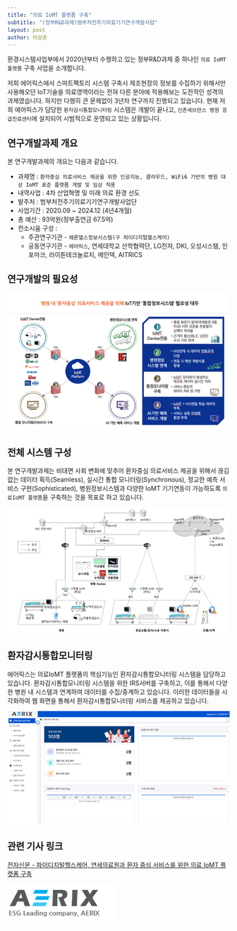 ```yaml
---
title: "의료 IoMT 플랫폼 구축"
subtitle: "(정부R&D과제)범부처전주기의료기기연구개발사업"
layout: post
author: 이상훈
---
```


환경시스템사업부에서 2020년부터 수행하고 있는 정부R&D과제 중 하나인 `의료 IoMT 플랫폼` 구축 사업을 소개합니다. 

저희 에어릭스에서 스마트팩토리 시스템 구축시 제조현장의 정보를 수집하기 위해서만 사용해오던 IoT기술을 의료영역이라는
전혀 다른 분야에 적용해보는 도전적인 성격의 과제였습니다. 하지만 다행히 큰 문제없이 3년차 연구까지 진행되고 있습니다. 
현재 저희 에어릭스가 담당한 `환자감시통합모니터링` 시스템은 개발이 끝나고, `신촌세브란스 병원 응급진료센터`에 설치되어 시범적으로 운영되고 
있는 상황입니다.

## 연구개발과제 개요 ## 

본 연구개발과제의 개요는 다음과 같습니다.

* 과제명 : `환자중심 의료서비스 제공을 위한 인공지능, 클라우드, WiFi6 기반의 병원 대상 IoMT 표준 플랫폼 개발 및 임상 적용`
* 내역사업 : 4차 산업혁명 및 미래 의료 환경 선도
* 발주처 : 범부처전주기의료기기연구개발사업단
* 사업기간 : 2020.09 ~ 2024.12 (4년4개월)
* 총 예산 : 93억원(정부출연금 67.5억)
* 컨소시움 구성 : 
    - 주관연구기관 - `헤론헬스정보시스템(구 파이디지털헬스케어)`
    - 공동연구기관 - `에어릭스`, 연세대학교 산학협력단, LG전자, DKI, 오성시스템, 인포마크, 라이튼테크놀로지, 메인텍, AITRICS

## 연구개발의 필요성 ##

![Image Alt 연구개발의 필요성](/img/posts/iomt_rnd_03.png)

## 전체 시스템 구성 ##

본 연구개발과제는 비대면 사회 변화에 맞추어 환자중심 의료서비스 제공을 위해서 끊김 없는 데이터 획득(Seamless), 실시간 통합 모니터링(Synchronous),
정교한 예측 서비스 구현(Sophisticated), 병원정보시스템과 다양한 IoMT 기기연동이 가능하도록 `의료IoMT 플랫폼`을 구축하는 것을 목표로
하고 있습니다.

![Image Alt 전체시스템구성](/img/posts/iomt_rnd_01.png)


## 환자감시통합모니터링 ##

에어릭스는 의료IoMT 플랫폼의 핵심기능인 환자감시통합모니터링 시스템을 담당하고 있습니다. 환자감시통합모니터링 시스템을 위한 IRS서버를 구축하고,
이를 통해서 다양한 병원 내 시스템과 연계하여 데이터를 수집/중계하고 있습니다. 이러한 데이터들을 시각화하여 웹 화면을 통해서 환자감시통합모니터링
서비스를 제공하고 있습니다. 

![Image Alt 환자감시통합모니터링](/img/posts/iomt_rnd_02.png)

## 관련 기사 링크 ##

[전자신문 - 파이디지털헬스케어, 연세의료원과 환자 중심 서비스를 위한 의료 IoMT 플랫폼 구축](https://www.etnews.com/20201012000147)

![Image Alt 에어릭스](/img/posts/iomt_rnd_04.png)

